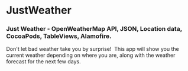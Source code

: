 # JustWeather

### Just Weather - OpenWeatherMap API, JSON, Location data, CocoaPods, TableViews, Alamofire.                

Don't let bad weather take you by surprise! 
This app will show you the current weather depending on where you are, 
along with the weather forecast for the next few days.
